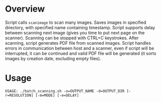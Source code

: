 # Overview
Script calls ```scanimage``` to scan many images. Saves images in specified
directory, with specified name containing timestamp.
Script supports delay between scanning next image (gives you time to put next
page on the scanner).
Scanning can be stopped with CTRL+C keystrokes. After scanning, script generates
PDF file from scanned images.
Script handles errors in communication between host and a scanner, even if
script will be interrupted, it can be continued and valid PDF file will be
generated (it sorts images by creation date, excluding empty files).

# Usage
```
USAGE: ./batch_scanning.sh -o=OUTPUT_NAME -d=OUTPUT_DIR [-r=RESOLUTION] [-m=MODE] [-e=DELAY]
```
